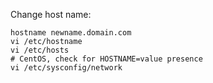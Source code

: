 Change host name:
```
hostname newname.domain.com
vi /etc/hostname
vi /etc/hosts
# CentOS, check for HOSTNAME=value presence
vi /etc/sysconfig/network
```
